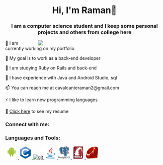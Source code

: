 <h1 align="center">Hi, I'm Raman👋</h1>
<h3 align="center">I am a computer science student and I keep some personal projects and others from college here</h3>
  <img align="right" src="https://media.tenor.com/g3y2q5VQxvAAAAAC/cat-computer.gif" width="400px">
<p>🔭 I am currently working on my portfolio</p>
<p>🚀 My goal is to work as a back-end developer</p>
<p>🌱 I am studying Ruby on Rails and back-end<p>
<p>🧪 I have experience with Java and Android Studio, sql</p>
<p>📫 You can reach me at cavalcanteraman2@gmail.com</p>
<p>⚡  I like to learn new programming languages</p>
<p>📝 <a href="https://drive.google.com/file/d/1NX5Pe08KmqO3sle3hDimcJ_2PK_MUsll/view?usp=sharing" target="_blank">Click here</a> to see my resume
<h3 align="left">Connect with me:</h3></p>

<h3 align="left">Languages and Tools:</h3>
<p align="left"> 
 <ANDROID STUDIO>
 <a href="https://developer.android.com" target="_blank" rel="noreferrer"> 
 <img src="https://raw.githubusercontent.com/devicons/devicon/master/icons/android/android-original-wordmark.svg" alt="android" width="40" height="40"/> </a> 
 <C language>
 <a href="https://www.cprogramming.com/" target="_blank" rel="noreferrer"> 
 <img src="https://raw.githubusercontent.com/devicons/devicon/master/icons/c/c-original.svg" alt="c" width="40" height="40"/> </a>  
 <GIT>
 <a href="https://git-scm.com/" target="_blank" rel="noreferrer"> 
 <img src="https://www.vectorlogo.zone/logos/git-scm/git-scm-icon.svg" alt="git" width="40" height="40"/> </a>   
 <JAVA>
 <a href="https://www.java.com" target="_blank" rel="noreferrer"> 
 <img src="https://raw.githubusercontent.com/devicons/devicon/master/icons/java/java-original.svg" alt="java" width="40" height="40"/> </a> 
 <POSTGRES>
 <a href="https://www.postgresql.org" target="_blank" rel="noreferrer"> 
 <img src="https://raw.githubusercontent.com/devicons/devicon/master/icons/postgresql/postgresql-original-wordmark.svg" alt="postgresql" width="40" height="40"/> </a>
 <RAIL>
 <a href="https://rubyonrails.org" target="_blank" rel="noreferrer"> 
 <img src="https://raw.githubusercontent.com/devicons/devicon/master/icons/rails/rails-original-wordmark.svg" alt="rails" width="40" height="40"/> </a> 
 <RUBY>
 <a href="https://www.ruby-lang.org/en/" target="_blank" rel="noreferrer"> 
 <img src="https://raw.githubusercontent.com/devicons/devicon/master/icons/ruby/ruby-original.svg" alt="ruby" width="40" height="40"/> </a> </p>
